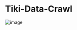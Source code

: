 # Tiki-Data-Crawl
![image](https://github.com/ductuan-tran/Tiki-Data-Crawl/assets/125750598/b9d12a2a-724c-4714-ab02-2fc0c17b892a)
